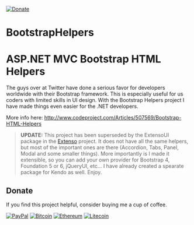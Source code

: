 [![Donate](https://img.shields.io/badge/Donate-PayPal-green.svg)](https://www.paypal.com/cgi-bin/webscr?cmd=_donations&business=gordon_matt%40live%2ecom&lc=AU&currency_code=AUD&bn=PP%2dDonationsBF%3abtn_donateCC_LG%2egif%3aNonHosted)

BootstrapHelpers
================

ASP.NET MVC Bootstrap HTML Helpers
==================================

The guys over at Twitter have done a serious favor for developers worldwide with their Bootstrap framework.
This is especially useful for us coders with limited skills in UI design. With the Bootstrap Helpers project
I have made things even easier for the .NET developers.

More info here:  http://www.codeproject.com/Articles/507569/Bootstrap-HTML-Helpers

> **UPDATE:** This project has been superseded by the ExtensoUI package in the [Extenso](https://github.com/gordon-matt/Extenso) project. It does not have all the same helpers, but most of the important ones are there (Accordion, Tabs, Panel, Modal and some smaller things). More importantly is I made it extensible, so you can add your own provider for Bootstrap 4, Foundation 5 or 6, jQueryUI, etc... I have already created a spearate package for Kendo as well. Enjoy.

## Donate
If you find this project helpful, consider buying me a cup of coffee.

[![PayPal](https://img.shields.io/badge/PayPal-003087?logo=paypal&logoColor=fff)](https://www.paypal.com/cgi-bin/webscr?cmd=_donations&business=gordon_matt%40live%2ecom&lc=AU&currency_code=AUD&bn=PP%2dDonationsBF%3abtn_donateCC_LG%2egif%3aNonHosted)
[![Bitcoin](https://img.shields.io/badge/Bitcoin-FF9900?logo=bitcoin&logoColor=white)](bitcoin:1EeDfbcqoEaz6bbcWsymwPbYv4uyEaZ3Lp)
[![Ethereum](https://img.shields.io/badge/Ethereum-3C3C3D?logo=ethereum&logoColor=white)](ethereum:0x277552efd6ea9ca9052a249e781abf1719ea9414)
[![Litecoin](https://img.shields.io/badge/Litecoin-A6A9AA?logo=litecoin&logoColor=white)](litecoin:LRUP8hukWGXRrcPK6Tm7iUp9vPvnNNt3uz)
